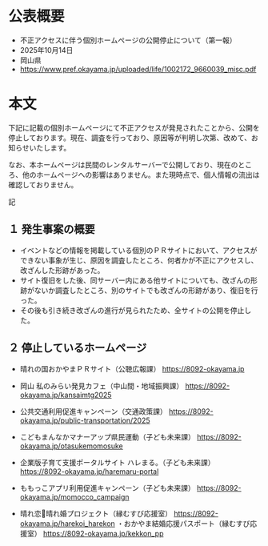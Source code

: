 # 公表概要
- 不正アクセスに伴う個別ホームページの公開停止について（第一報） 
- 2025年10月14日
- 岡山県
- https://www.pref.okayama.jp/uploaded/life/1002172_9660039_misc.pdf

# 本文
下記に記載の個別ホームページにて不正アクセスが発見されたことから、公開を停止しております。現在、調査を行っており、原因等が判明し次第、改めて、お知らせいたします。

なお、本ホームページは民間のレンタルサーバーで公開しており、現在のところ、他のホームページへの影響はありません。また現時点で、個人情報の流出は確認しておりません。

記

## １ 発生事案の概要
- イベントなどの情報を掲載している個別のＰＲサイトにおいて、アクセスができない事象が生じ、原因を調査したところ、何者かが不正にアクセスし、改ざんした形跡があった。
- サイト復旧をした後、同サーバー内にある他サイトについても、改ざんの形跡がないか調査したところ、別のサイトでも改ざんの形跡があり、復旧を行った。
- その後も引き続き改ざんの進行が見られたため、全サイトの公開を停止した。

## ２ 停止しているホームページ
- 晴れの国おかやまＰＲサイト（公聴広報課）
https://8092-okayama.jp

- 岡山 私のみらい発見カフェ（中山間・地域振興課）
https://8092-okayama.jp/kansaimtg2025

- 公共交通利用促進キャンペーン（交通政策課）
https://8092-okayama.jp/public-transportation/2025

- こどもまんなかマナーアップ県民運動（子ども未来課）
https://8092-okayama.jp/otasukemomosuke

- 企業版子育て支援ポータルサイト ハレまる。（子ども未来課）
https://8092-okayama.jp/haremaru-portal

- ももっこアプリ利用促進キャンペーン（子ども未来課）
https://8092-okayama.jp/momocco_campaign

- 晴れ恋💛晴れ婚プロジェクト（縁むすび応援室）
https://8092-okayama.jp/harekoi_harekon
・おかやま結婚応援パスポート（縁むすび応援室）
https://8092-okayama.jp/kekkon_pp
